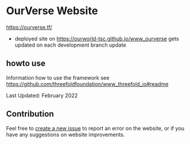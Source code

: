 # OurVerse Website

https://ourverse.tf/


- deployed site on https://ourworld-tsc.github.io/www_ourverse gets updated on each development branch update


## howto use

Information how to use the framework see https://github.com/threefoldfoundation/www_threefold_io#readme 

Last Updated: February 2022

## Contribution

Feel free to [create a new issue](https://github.com/ourworld-tsc/www_ourverse/issues) to report an error on the website, or if you have any suggestions on website improvements. 

